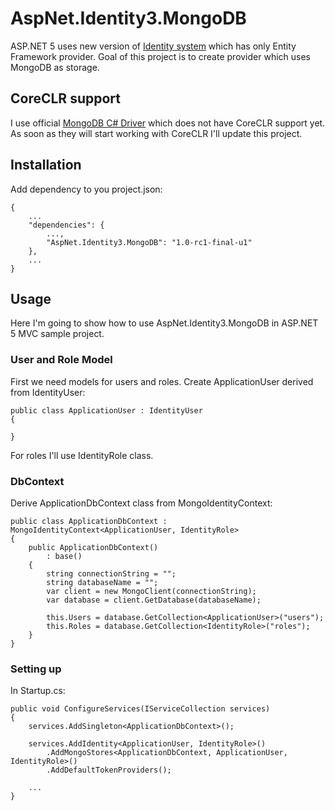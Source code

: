 # AspNet.Identity3.MongoDB
ASP.NET 5 uses new version of [Identity system](https://github.com/aspnet/Identity) which has only Entity Framework provider.
Goal of this project is to create provider which uses MongoDB as storage.

## CoreCLR support

I use official [MongoDB C# Driver](https://github.com/mongodb/mongo-csharp-driver) which does not have CoreCLR support yet. As soon as they will start working with CoreCLR I'll update this project.

## Installation

Add dependency to you project.json:

	{
        ...
	    "dependencies": {
		    ...,
		    "AspNet.Identity3.MongoDB": "1.0-rc1-final-u1"
	    },
        ...
    }

## Usage

Here I'm going to show how to use AspNet.Identity3.MongoDB in ASP.NET 5 MVC sample project.

### User and Role Model

First we need models for users and roles.
Create ApplicationUser derived from IdentityUser: 

    public class ApplicationUser : IdentityUser
    {

    }

For roles I'll use IdentityRole class.

### DbContext

Derive ApplicationDbContext class from MongoIdentityContext:

    public class ApplicationDbContext : MongoIdentityContext<ApplicationUser, IdentityRole>
    {
        public ApplicationDbContext()
            : base()
        {
            string connectionString = "";
            string databaseName = "";
            var client = new MongoClient(connectionString);
            var database = client.GetDatabase(databaseName);

            this.Users = database.GetCollection<ApplicationUser>("users");
            this.Roles = database.GetCollection<IdentityRole>("roles");
        }
    }

### Setting up

In Startup.cs:

    public void ConfigureServices(IServiceCollection services)
    {
        services.AddSingleton<ApplicationDbContext>();

        services.AddIdentity<ApplicationUser, IdentityRole>()
            .AddMongoStores<ApplicationDbContext, ApplicationUser, IdentityRole>()
            .AddDefaultTokenProviders();

        ...
    }

